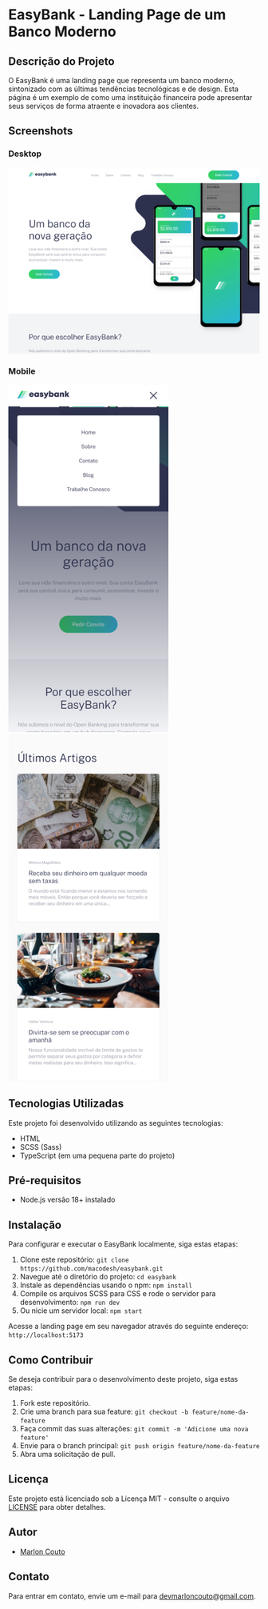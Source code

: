 # EasyBank - Landing Page de um Banco Moderno

## Descrição do Projeto

O EasyBank é uma landing page que representa um banco moderno, sintonizado com as últimas tendências tecnológicas e de design. Esta página é um exemplo de como uma instituição financeira pode apresentar seus serviços de forma atraente e inovadora aos clientes.

## Screenshots

### Desktop

![Desktop](/screenshots/desktop.png)

### Mobile

![Mobile 1](/screenshots/mobile1.png)
![Mobile 2](/screenshots/mobile2.png)

## Tecnologias Utilizadas

Este projeto foi desenvolvido utilizando as seguintes tecnologias:

- HTML
- SCSS (Sass)
- TypeScript (em uma pequena parte do projeto)

## Pré-requisitos

- Node.js versão 18+ instalado

## Instalação

Para configurar e executar o EasyBank localmente, siga estas etapas:

1. Clone este repositório: `git clone https://github.com/macodesh/easybank.git`
2. Navegue até o diretório do projeto: `cd easybank`
3. Instale as dependências usando o npm: `npm install`
4. Compile os arquivos SCSS para CSS e rode o servidor para desenvolvimento: `npm run dev`
5. Ou nicie um servidor local: `npm start`

Acesse a landing page em seu navegador através do seguinte endereço: `http://localhost:5173`

## Como Contribuir

Se deseja contribuir para o desenvolvimento deste projeto, siga estas etapas:

1. Fork este repositório.
2. Crie uma branch para sua feature: `git checkout -b feature/nome-da-feature`
3. Faça commit das suas alterações: `git commit -m 'Adicione uma nova feature'`
4. Envie para o branch principal: `git push origin feature/nome-da-feature`
5. Abra uma solicitação de pull.

## Licença

Este projeto está licenciado sob a Licença MIT - consulte o arquivo [LICENSE](LICENSE) para obter detalhes.

## Autor

- [Marlon Couto](https://github.com/macodesh)

## Contato

Para entrar em contato, envie um e-mail para [devmarloncouto@gmail.com](mailto:devmarloncouto@gmail.com).

